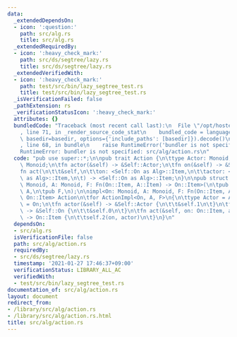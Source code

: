 ```yaml
---
data:
  _extendedDependsOn:
  - icon: ':question:'
    path: src/alg.rs
    title: src/alg.rs
  _extendedRequiredBy:
  - icon: ':heavy_check_mark:'
    path: src/ds/segtree/lazy.rs
    title: src/ds/segtree/lazy.rs
  _extendedVerifiedWith:
  - icon: ':heavy_check_mark:'
    path: test/src/bin/lazy_segtree_test.rs
    title: test/src/bin/lazy_segtree_test.rs
  _isVerificationFailed: false
  _pathExtension: rs
  _verificationStatusIcon: ':heavy_check_mark:'
  attributes: {}
  bundledCode: "Traceback (most recent call last):\n  File \"/opt/hostedtoolcache/Python/3.9.1/x64/lib/python3.9/site-packages/onlinejudge_verify/documentation/build.py\"\
    , line 71, in _render_source_code_stat\n    bundled_code = language.bundle(stat.path,\
    \ basedir=basedir, options={'include_paths': [basedir]}).decode()\n  File \"/opt/hostedtoolcache/Python/3.9.1/x64/lib/python3.9/site-packages/onlinejudge_verify/languages/user_defined.py\"\
    , line 68, in bundle\n    raise RuntimeError('bundler is not specified: {}'.format(path.as_posix()))\n\
    RuntimeError: bundler is not specified: src/alg/action.rs\n"
  code: "pub use super::*;\n\npub trait Action {\n\ttype Actor: Monoid;\n\ttype On:\
    \ Monoid;\n\tfn actor(&self) -> &Self::Actor;\n\tfn on(&self) -> &Self::On;\n\t\
    fn act(\n\t\t&self,\n\t\ton: <Self::On as Alg>::Item,\n\t\tactor: <Self::Actor\
    \ as Alg>::Item,\n\t) -> <Self::On as Alg>::Item;\n}\n\npub struct ActionImpl<On:\
    \ Monoid, A: Monoid, F: Fn(On::Item, A::Item) -> On::Item>(\n\tpub On,\n\tpub\
    \ A,\n\tpub F,\n);\n\nimpl<On: Monoid, A: Monoid, F: Fn(On::Item, A::Item) ->\
    \ On::Item> Action\n\tfor ActionImpl<On, A, F>\n{\n\ttype Actor = A;\n\ttype On\
    \ = On;\n\tfn actor(&self) -> &Self::Actor {\n\t\t&self.1\n\t}\n\tfn on(&self)\
    \ -> &Self::On {\n\t\t&self.0\n\t}\n\tfn act(&self, on: On::Item, actor: A::Item)\
    \ -> On::Item {\n\t\tself.2(on, actor)\n\t}\n}\n"
  dependsOn:
  - src/alg.rs
  isVerificationFile: false
  path: src/alg/action.rs
  requiredBy:
  - src/ds/segtree/lazy.rs
  timestamp: '2021-01-27 17:46:37+09:00'
  verificationStatus: LIBRARY_ALL_AC
  verifiedWith:
  - test/src/bin/lazy_segtree_test.rs
documentation_of: src/alg/action.rs
layout: document
redirect_from:
- /library/src/alg/action.rs
- /library/src/alg/action.rs.html
title: src/alg/action.rs
---
```

